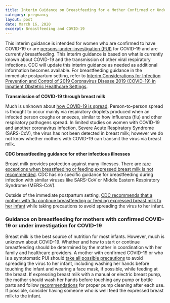 ```yaml
---
title: Interim Guidance on Breastfeeding for a Mother Confirmed or Under Investigation For COVID-19
category: pregnancy
layout: post
date: March 16, 2020
excerpt: Breastfeeding and COVID-19
---
```


This interim guidance is intended for women who are confirmed to have COVID-19 or are <a href="https://www.cdc.gov/coronavirus/2019-ncov/hcp/clinical-criteria.html"> persons-under-investigation (PUI)</a> for COVID-19 and are currently breastfeeding. This interim guidance is based on what is currently known about COVID-19 and the transmission of other viral respiratory infections. CDC will update this interim guidance as needed as additional information becomes available. For breastfeeding guidance in the immediate postpartum setting, refer to <a href="https://www.cdc.gov/coronavirus/2019-ncov/hcp/inpatient-obstetric-healthcare-guidance.html"> Interim Considerations for Infection Prevention and Control of 2019 Coronavirus Disease 2019 (COVID-19) in Inpatient Obstetric Healthcare Settings</a>.

**Transmission of COVID-19 through breast milk**

Much is unknown about <a href="https://www.cdc.gov/coronavirus/2019-ncov/about/transmission.html"> how COVID-19 is spread</a>. Person-to-person spread is thought to occur mainly via respiratory droplets produced when an infected person coughs or sneezes, similar to how influenza (flu) and other respiratory pathogens spread. In limited studies on women with COVID-19 and another coronavirus infection, Severe Acute Respiratory Syndrome (SARS-CoV), the virus has not been detected in breast milk; however we do not know whether mothers with COVID-19 can transmit the virus via breast milk.

**CDC breastfeeding guidance for other infectious illnesses**

Breast milk provides protection against many illnesses. There are <a href="https://www.cdc.gov/breastfeeding/breastfeeding-special-circumstances/contraindications-to-breastfeeding.html"> rare exceptions when breastfeeding or feeding expressed breast milk is not recommended</a>. CDC has no specific guidance for breastfeeding during infection with similar viruses like SARS-CoV or Middle Eastern Respiratory Syndrome (MERS-CoV).

Outside of the immediate postpartum setting, <a href="https://www.cdc.gov/breastfeeding/breastfeeding-special-circumstances/maternal-or-infant-illnesses/influenza.html">  CDC recommends that a mother with flu continue breastfeeding or feeding expressed breast milk to her infant</a> while taking precautions to avoid spreading the virus to her infant.

### Guidance on breastfeeding for mothers with confirmed COVID-19 or under investigation for COVID-19 ###

Breast milk is the best source of nutrition for most infants. However, much is unknown about COVID-19. Whether and how to start or continue breastfeeding should be determined by the mother in coordination with her family and healthcare providers.  A mother with confirmed COVID-19 or who is a symptomatic PUI should <a href="https://www.cdc.gov/coronavirus/2019-ncov/hcp/guidance-prevent-spread.html"> take all possible precautions</a> to avoid spreading the virus to her infant, including washing her hands before touching the infant and wearing a face mask, if possible, while feeding at the breast.  If expressing breast milk with a manual or electric breast pump, the mother should wash her hands before touching any pump or bottle parts and follow <a href="https://www.cdc.gov/healthywater/hygiene/healthychildcare/infantfeeding/breastpump.html"> recommendations</a> for proper pump cleaning after each use. If possible, consider having someone who is well feed the expressed breast milk to the infant.

